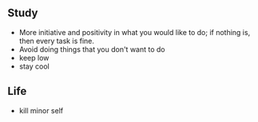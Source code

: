 ## Study
- More initiative and positivity in what you would like to do; if nothing is, then every task is fine. 
- Avoid doing things that you don't want to do
- keep low
- stay cool


## Life
- kill minor self
